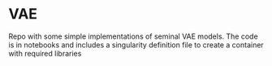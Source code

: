 # VAE
Repo with some simple implementations of seminal VAE models. The code is in notebooks and includes a singularity definition file to create a container with required libraries
